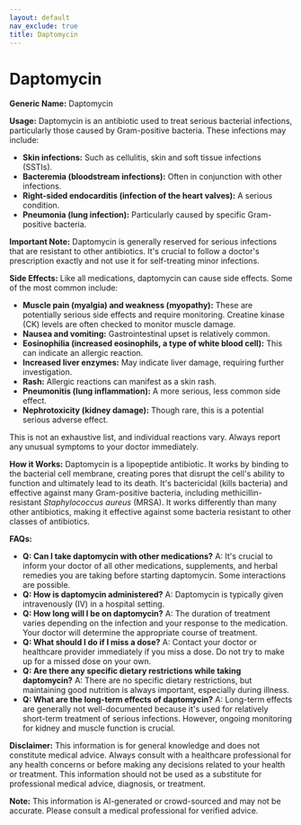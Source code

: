 ```yaml
---
layout: default
nav_exclude: true
title: Daptomycin
---
```


# Daptomycin

**Generic Name:** Daptomycin

**Usage:** Daptomycin is an antibiotic used to treat serious bacterial infections, particularly those caused by Gram-positive bacteria.  These infections may include:

* **Skin infections:**  Such as cellulitis, skin and soft tissue infections (SSTIs).
* **Bacteremia (bloodstream infections):** Often in conjunction with other infections.
* **Right-sided endocarditis (infection of the heart valves):**  A serious condition.
* **Pneumonia (lung infection):** Particularly caused by specific Gram-positive bacteria.


**Important Note:** Daptomycin is generally reserved for serious infections that are resistant to other antibiotics.  It's crucial to follow a doctor's prescription exactly and not use it for self-treating minor infections.

**Side Effects:**  Like all medications, daptomycin can cause side effects. Some of the most common include:

* **Muscle pain (myalgia) and weakness (myopathy):**  These are potentially serious side effects and require monitoring.  Creatine kinase (CK) levels are often checked to monitor muscle damage.
* **Nausea and vomiting:** Gastrointestinal upset is relatively common.
* **Eosinophilia (increased eosinophils, a type of white blood cell):**  This can indicate an allergic reaction.
* **Increased liver enzymes:**  May indicate liver damage, requiring further investigation.
* **Rash:**  Allergic reactions can manifest as a skin rash.
* **Pneumonitis (lung inflammation):** A more serious, less common side effect.
* **Nephrotoxicity (kidney damage):**  Though rare, this is a potential serious adverse effect.

This is not an exhaustive list, and individual reactions vary.  Always report any unusual symptoms to your doctor immediately.

**How it Works:** Daptomycin is a lipopeptide antibiotic. It works by binding to the bacterial cell membrane, creating pores that disrupt the cell's ability to function and ultimately lead to its death.  It's bactericidal (kills bacteria) and effective against many Gram-positive bacteria, including methicillin-resistant *Staphylococcus aureus* (MRSA).  It works differently than many other antibiotics, making it effective against some bacteria resistant to other classes of antibiotics.

**FAQs:**

* **Q: Can I take daptomycin with other medications?**  A:  It's crucial to inform your doctor of all other medications, supplements, and herbal remedies you are taking before starting daptomycin. Some interactions are possible.
* **Q: How is daptomycin administered?** A: Daptomycin is typically given intravenously (IV) in a hospital setting.
* **Q: How long will I be on daptomycin?** A: The duration of treatment varies depending on the infection and your response to the medication. Your doctor will determine the appropriate course of treatment.
* **Q: What should I do if I miss a dose?** A: Contact your doctor or healthcare provider immediately if you miss a dose. Do not try to make up for a missed dose on your own.
* **Q: Are there any specific dietary restrictions while taking daptomycin?** A:  There are no specific dietary restrictions, but maintaining good nutrition is always important, especially during illness.
* **Q: What are the long-term effects of daptomycin?** A:  Long-term effects are generally not well-documented because it's used for relatively short-term treatment of serious infections.  However, ongoing monitoring for kidney and muscle function is crucial.

**Disclaimer:** This information is for general knowledge and does not constitute medical advice. Always consult with a healthcare professional for any health concerns or before making any decisions related to your health or treatment.  This information should not be used as a substitute for professional medical advice, diagnosis, or treatment.


**Note:** This information is AI-generated or crowd-sourced and may not be accurate. Please consult a medical professional for verified advice.